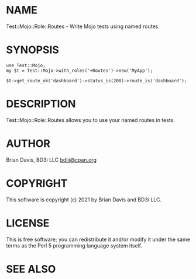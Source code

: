 # NAME

Test::Mojo::Role::Routes - Write Mojo tests using named routes.

# SYNOPSIS

    use Test::Mojo;
    my $t = Test::Mojo->with_roles('+Routes')->new('MyApp');

    $t->get_route_ok('dashboard')->status_is(200)->route_is('dashboard');

# DESCRIPTION

Test::Mojo::Role::Routes allows you to use your named routes in tests.

# AUTHOR

Brian Davis, BD3i LLC <bdiii@cpan.org>

# COPYRIGHT

This software is copyright (c) 2021 by Brian Davis and BD3i LLC.

# LICENSE

This is free software; you can redistribute it and/or modify it under
the same terms as the Perl 5 programming language system itself.

# SEE ALSO
